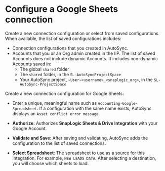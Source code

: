 # Configure a Google Sheets connection

Create a new connection configuration or select from saved configurations. When available, the list of saved configurations includes:

-   Connection configurations that you created in AutoSync.
-   Accounts that you or an Org admin created in the IIP. The list of saved Accounts does not include dynamic Accounts. It includes non-dynamic Accounts saved in:
    -   The global `shared` folder
    -   The `shared` folder, in the `SL-AutoSyncProjectSpace`
    -   Your AutoSync project, `~User~<username>_<snaplogic_org>`, in the `SL-AutoSync-ProjectSpace`

Create a new connection configuration for Google Sheets:

-   Enter a unique, meaningful name such as `Accounting-Google-Spreadsheet`. If a configuration with the same name exists, AutoSync displays an `Asset conflict error message`.
-   **Authorize:** Authorizes **SnapLogic Sheets & Drive Integration** with your Google Account.
-   **Validate and Save**: After saving and validating, AutoSync adds the configuration to the list of saved connections.

-   **Select Spreadsheet**: The spreadsheet to use as a source for this integration. For example, `NEW LEADS DATA`. After selecting a destination, you will choose which sheets to load.

